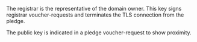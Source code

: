 The registrar is the representative of the domain owner.  This key
   signs registrar voucher-requests and terminates the TLS connection
   from the pledge.

The public key is indicated in a pledge voucher-request to show
   proximity.